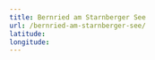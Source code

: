```yaml
---
title: Bernried am Starnberger See
url: /bernried-am-starnberger-see/
latitude: 
longitude: 
---
```

